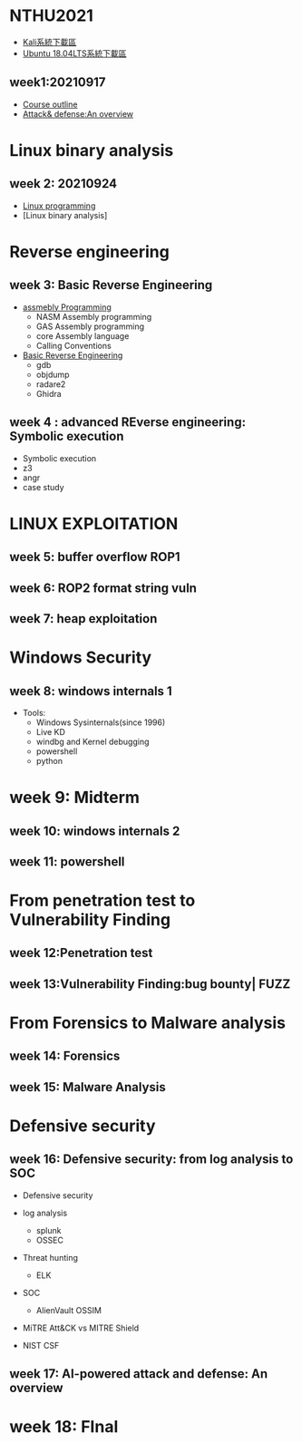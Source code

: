 # NTHU2021


- [Kali系統下載區](https://drive.google.com/file/d/1awLNHsJKgga2W0XFycnBmPEgzx4221Wi/view?usp=sharing)
- [Ubuntu 18.04LTS系統下載區](https://drive.google.com/file/d/1QPy_Ztk5Gl1ZkHRRCCytEJRem0KjItOw/view?usp=sharing)

## week1:20210917

- [Course outline]()
- [Attack& defense:An overview]()

# Linux binary analysis

## week 2: 20210924
- [Linux programming]()
- [Linux binary analysis]

# Reverse engineering
## week 3: Basic Reverse Engineering
- [assmebly Programming]()
  - NASM Assembly programming
  - GAS Assembly programming
  - core Assembly language
  - Calling Conventions
- [Basic Reverse Engineering]()
  - gdb
  - objdump
  - radare2 
  - Ghidra  

## week 4 : advanced REverse engineering: Symbolic execution 
- Symbolic execution 
- z3
- angr
- case study

# LINUX EXPLOITATION
## week 5: buffer overflow ROP1 
## week 6: ROP2 format string vuln 
## week 7: heap exploitation

# Windows Security

## week 8: windows internals 1

- Tools:
  - Windows Sysinternals(since 1996)
  - Live KD
  - windbg and Kernel debugging
  - powershell
  - python

# week 9: Midterm

## week 10: windows internals 2
## week 11: powershell

# From penetration test to Vulnerability Finding
## week 12:Penetration test
## week 13:Vulnerability Finding:bug bounty| FUZZ

# From Forensics to Malware analysis
## week 14: Forensics
## week 15: Malware Analysis

# Defensive security

## week 16: Defensive security: from  log analysis to SOC 
- Defensive security
- log analysis
  - splunk
  - OSSEC 
- Threat hunting
  - ELK
- SOC
  - AlienVault OSSIM

- MiTRE Att&CK vs MITRE Shield
- NIST CSF

## week 17: AI-powered attack and defense: An overview

# week 18: FInal
